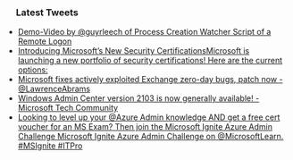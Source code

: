 <h3><a href="https://twitter.com/endi24"><img height=16 src="https://upload.wikimedia.org/wikipedia/sco/9/9f/Twitter_bird_logo_2012.svg"></a> Latest Tweets</h3>

<!-- BLOG-POST-LIST:START -->
- [Demo-Video by @guyrleech of Process Creation Watcher Script of a Remote Logon](https://rss.app/articles/cb4e791f6f6d729c074351566bd3a7c508111d6e1a31b6e890b6c809918773d2f150f40f6fdfde68fba2687edd120e9267d46fe0c4)
- [Introducing Microsoft’s New Security CertificationsMicrosoft is launching a new portfolio of security certifications! Here are the current options:](https://rss.app/articles/cb4e791f6f6d729c074351566bd3a7c508111d6e1a31b6e890b6c809918773d2f150f40f6fded761faa0687ddd1d089b66d26ae7ca)
- [Microsoft fixes actively exploited Exchange zero-day bugs, patch now - @LawrenceAbrams](https://rss.app/articles/cb4e791f6f6d729c074351566bd3a7c508111d6e3d33b7e4d2eb89398a8b77d2f61ab7132a9c8f2cb6e1757cdc12099b67d06fe3c2177f17883ac66a83c0)
- [Windows Admin Center version 2103 is now generally available! - Microsoft Tech Community](https://rss.app/articles/cb4e791f6f6d729c074351566bd3a7c508111d6e1a31b6e890b6c809918773d2f150f40f6fded669f4a4637ddc120c9668dd6ee0c7)
- [Looking to level up your @Azure Admin knowledge AND get a free cert voucher for an MS Exam? Then join the Microsoft Ignite Azure Admin Challenge Microsoft Ignite Azure Admin Challenge on @MicrosoftLearn.  #MSIgnite #ITPro](https://rss.app/articles/cb4e791f6f6d729c074351566bd3a7c508111d6e3236b1e9c3e78b38808863c2f050b648389c9b2beca3697bd91c0f9b69d06ce4c21b7b1d823bc56b)
<!-- BLOG-POST-LIST:END -->
